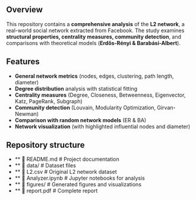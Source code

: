 ## Overview
This repository contains a **comprehensive analysis** of the **L2 network**, a real-world social network extracted from Facebook. The study examines **structural properties, centrality measures, community detection**, and comparisons with theoretical models (**Erdős-Rényi & Barabási-Albert**).

## Features
- **General network metrics** (nodes, edges, clustering, path length, diameter)
- **Degree distribution** analysis with statistical fitting
- **Centrality measures** (Degree, Closeness, Betweenness, Eigenvector, Katz, PageRank, Subgraph)
- **Community detection** (Louvain, Modularity Optimization, Girvan-Newman)
- **Comparison with random network models** (ER & BA)
- **Network visualization** (with highlighted influential nodes and diameter)

## Repository structure

- ** 📜 README.md                 # Project documentation
- ** 📁 data/                     # Dataset files
- ** 📄 L2.csv                # Original L2 network dataset
- ** 📄 Analyzer.ipynb            # Jupyter notebooks for analysis
- ** 📁 figures/                  # Generated figures and visualizations
- ** 📄 report.pdf                # Complete report
